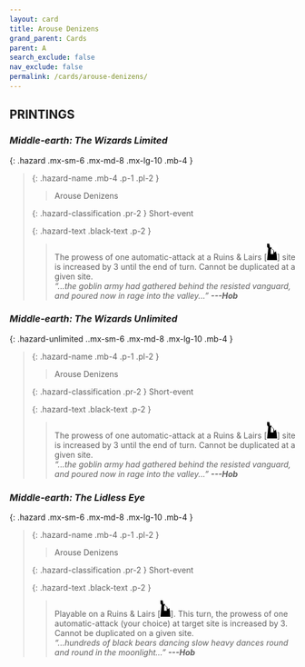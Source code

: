 ```yaml
---
layout: card
title: Arouse Denizens
grand_parent: Cards
parent: A
search_exclude: false
nav_exclude: false
permalink: /cards/arouse-denizens/
---
```


## PRINTINGS


### _Middle-earth: The Wizards Limited_

{: .hazard .mx-sm-6 .mx-md-8 .mx-lg-10 .mb-4 }
> {: .hazard-name .mb-4 .p-1 .pl-2 }
> > <div class="hazard-mp"></div>
> > <div class="card-name">Arouse Denizens</div>
>
> {: .hazard-classification .pr-2 }
> Short-event
>
> {: .hazard-text .black-text .p-2 }
> > The prowess of one automatic-attack at a Ruins & Lairs \[![](/assets/images/ruinlair.svg)] site is increased by 3 until the end of turn. Cannot be duplicated at a given site. <br>_“...the goblin army had gathered behind the resisted vanguard, and poured now in rage into the valley...”_ ***---&#65279;Hob*** 
>

### _Middle-earth: The Wizards Unlimited_

{: .hazard-unlimited ..mx-sm-6 .mx-md-8 .mx-lg-10 .mb-4 }
> {: .hazard-name .mb-4 .p-1 .pl-2 }
> > <div class="hazard-mp"></div>
> > <div class="card-name">Arouse Denizens</div>
>
> {: .hazard-classification .pr-2 }
> Short-event
>
> {: .hazard-text .black-text .p-2 }
> > The prowess of one automatic-attack at a Ruins & Lairs \[![](/assets/images/ruinlair.svg)] site is increased by 3 until the end of turn. Cannot be duplicated at a given site. <br>_“...the goblin army had gathered behind the resisted vanguard, and poured now in rage into the valley...”_ ***---&#65279;Hob*** 
>

### _Middle-earth: The Lidless Eye_

{: .hazard .mx-sm-6 .mx-md-8 .mx-lg-10 .mb-4 }
> {: .hazard-name .mb-4 .p-1 .pl-2 }
> > <div class="hazard-mp"></div>
> > <div class="card-name">Arouse Denizens</div>
>
> {: .hazard-classification .pr-2 }
> Short-event
>
> {: .hazard-text .black-text .p-2 }
> > Playable on a Ruins & Lairs \[![](/assets/images/ruinlair.svg)]. This turn, the prowess of one automatic-attack (your choice) at target site is increased by 3. Cannot be duplicated on a given site. <br>_“...hundreds of black bears dancing slow heavy dances round and round in the moonlight...”_ ***---&#65279;Hob*** 
>
